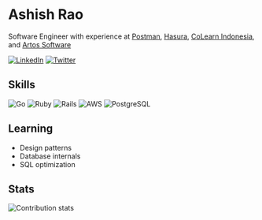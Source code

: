 # Ashish Rao

Software Engineer with experience at [Postman](https://www.postman.com), [Hasura](https://hasura.io), [CoLearn Indonesia](https://colearn.id), and [Artos Software](https://www.linkedin.com/company/artos-software-inc/)

[![LinkedIn](https://img.shields.io/badge/LinkedIn-Ashish%20Rao-0077B5?style=flat-square&logo=linkedin)](https://linkedin.com/in/that-ashish-rao)
[![Twitter](https://img.shields.io/badge/Twitter-@__ashishrao-1DA1F2?style=flat-square&logo=twitter&logoColor=white)](https://twitter.com/_ashishrao)

## Skills
![Go](https://img.shields.io/badge/Go-00ADD8?style=flat-square&logo=go&logoColor=white)
![Ruby](https://img.shields.io/badge/Ruby-CC342D?style=flat-square&logo=ruby&logoColor=white)
![Rails](https://img.shields.io/badge/Rails-CC0000?style=flat-square&logo=ruby-on-rails&logoColor=white)
![AWS](https://img.shields.io/badge/AWS-FF9900?style=flat-square&logo=amazon-aws&logoColor=white)
![PostgreSQL](https://img.shields.io/badge/PostgreSQL-316192?style=flat-square&logo=postgresql&logoColor=white)

## Learning
- Design patterns
- Database internals
- SQL optimization

## Stats
![Contribution stats](https://github-readme-stats.vercel.app/api?username=ashishra0&show_icons=true&hide_title=true&count_private=true&include_all_commits=true&count_private=true&hide=stars&hide_border=true)
